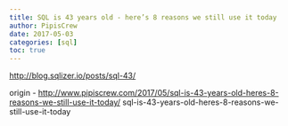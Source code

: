 ```yaml
---
title: SQL is 43 years old - here’s 8 reasons we still use it today
author: PipisCrew
date: 2017-05-03
categories: [sql]
toc: true
---
```


http://blog.sqlizer.io/posts/sql-43/

origin - http://www.pipiscrew.com/2017/05/sql-is-43-years-old-heres-8-reasons-we-still-use-it-today/ sql-is-43-years-old-heres-8-reasons-we-still-use-it-today